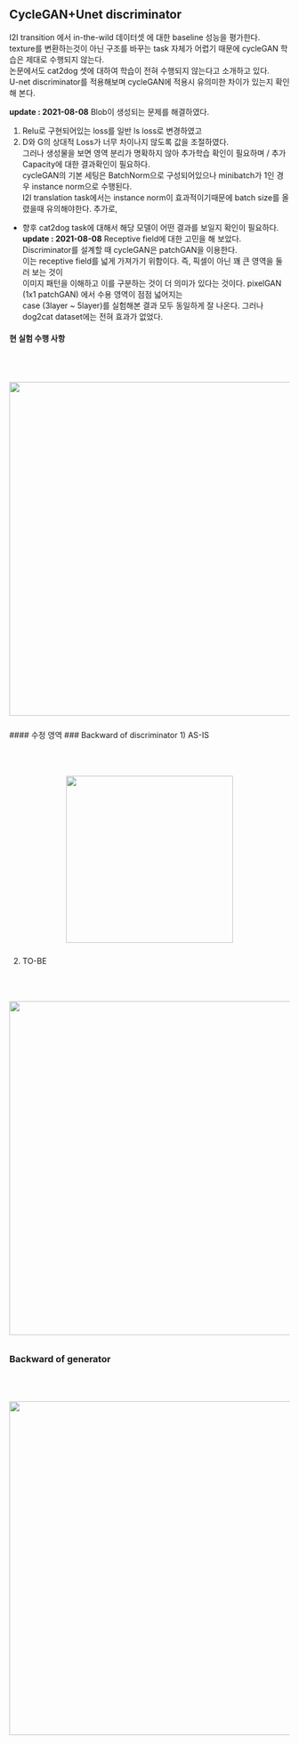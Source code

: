 
## CycleGAN+Unet discriminator
I2I transition 에서 in-the-wild 데이터셋 에 대한 baseline 성능을 평가한다.  
texture를 변환하는것이 아닌 구조를 바꾸는 task 자체가 어렵기 때문에 cycleGAN 학습은 제대로 수행되지 않는다.  
논문에서도  cat2dog 셋에 대하여 학습이 전혀 수행되지 않는다고 소개하고 있다.  
 U-net discriminator를 적용해보며 cycleGAN에 적용시 유의미한 차이가 있는지 확인해 본다.  

**update : 2021-08-08**
Blob이 생성되는 문제를 해결하였다.  
1) Relu로 구현되어있는 loss를 일반 ls loss로 변경하였고  
2) D와 G의 상대적 Loss가 너무 차이나지 않도록 값을 조절하였다.  
그러나 생성물을 보면 영역 분리가 명확하지 않아 추가학습 확인이 필요하며 / 추가 Capacity에 대한 결과확인이 필요하다.  
cycleGAN의 기본 세팅은 BatchNorm으로 구성되어있으나 minibatch가 1인 경우 instance norm으로 수행된다.  
I2I translation task에서는 instance norm이 효과적이기때문에 batch size를 올렸을때 유의해야한다.
추가로, 
* 향후 cat2dog task에 대해서 해당 모델이 어떤 결과를 보일지 확인이 필요하다.
**update : 2021-08-08**
Receptive field에 대한 고민을 해 보았다. Discriminator를 설계할 때 cycleGAN은 patchGAN을 이용한다.  
이는 receptive field를 넓게 가져가기 위함이다. 즉, 픽셀이 아닌 꽤 큰 영역을 둘러 보는 것이  
이미지 패턴을 이해하고 이를 구분하는 것이 더 의미가 있다는 것이다. pixelGAN (1x1 patchGAN) 에서 수용 영역이 점점 넓어지는  
case (3layer ~ 5layer)를 실험해본 결과 모두 동일하게 잘 나온다. 그러나 dog2cat dataset에는 전혀 효과가 없었다.

#### 현 실험 수행 사항
<p align="center">
<img style="margin:50px 0 10px 0" src="https://user-images.githubusercontent.com/40943064/128622709-36dff1bf-01a6-4f47-bec7-f9a9b7ed24d8.png"   width=600 />
 

</p>
#### 수정 영역  
### Backward of discriminator  
1) AS-IS  
<p align="center">
<img style="margin:50px 0 10px 0" src="https://user-images.githubusercontent.com/40943064/128587308-f0a60e04-929c-4c69-9953-ae15ad8f7e6a.png"   width=300 />
</p>
  
  
2) TO-BE  

<p align="center">
<img style="margin:50px 0 10px 0" src="https://user-images.githubusercontent.com/40943064/128587299-20565248-899c-444d-bea7-01f582a43b09.png"   width=600 />
</p>

### Backward of generator
<p align="center">
<img style="margin:50px 0 10px 0" src="https://user-images.githubusercontent.com/40943064/128587446-6da890af-9c9f-4106-a16b-45a13b8fb60e.png"   width=600 />
</p>
